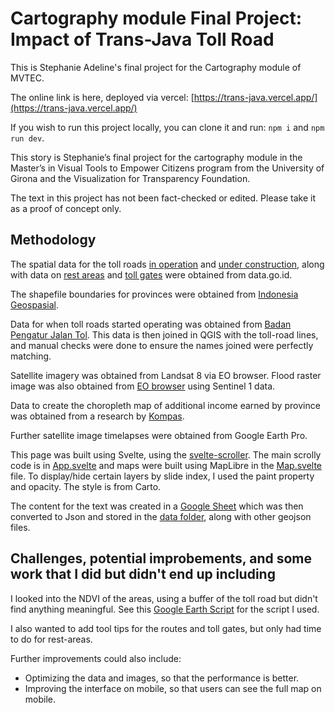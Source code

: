 # Cartography module Final Project: Impact of Trans-Java Toll Road

This is Stephanie Adeline's final project for the Cartography module of MVTEC.

The online link is here, deployed via vercel: [https://trans-java.vercel.app/](https://trans-java.vercel.app/)

If you wish to run this project locally, you can clone it and run:
`npm i` and `npm run dev`.

This story is Stephanie’s final project for the cartography module in the Master’s in Visual Tools to Empower Citizens program from the University of Girona and the Visualization for Transparency Foundation.

The text in this project has not been fact-checked or edited. Please take it as a proof of concept only.

## Methodology
The spatial data for the toll roads [in operation](https://katalog.data.go.id/dataset/master-data-aset-infrastruktur-jalan-tol-operasi) and [under construction](https://katalog.data.go.id/dataset/master-data-aset-infrastruktur-jalan-tol-konstruksi), along with data on [rest areas](https://katalog.data.go.id/dataset/master-data-aset-infrastruktur-rest-area) and [toll gates](https://katalog.data.go.id/dataset/master-data-aset-infrastruktur-gerbang-tol) were obtained from data.go.id.

The shapefile boundaries for provinces were obtained from [Indonesia Geospasial](https://www.indonesia-geospasial.com/2020/04/download-shapefile-shp-batas.html).

Data for when toll roads started operating was obtained from [Badan Pengatur Jalan Tol](https://bpjt.pu.go.id/konten/progress/jalan-tol-ppjt). This data is then joined in QGIS with the toll-road lines, and manual checks were done to ensure the names joined were perfectly matching.

Satellite imagery was obtained from Landsat 8 via EO browser. Flood raster image was also obtained from [EO browser](https://apps.sentinel-hub.com/eo-browser/) using Sentinel 1 data.

Data to create the choropleth map of additional income earned by province was obtained from a research by [Kompas](https://www.kompas.id/baca/riset/2021/12/20/dampak-pembangunan-tol-trans-jawa-pada-perekonomian).

Further satellite image timelapses were obtained from Google Earth Pro.

This page was built using Svelte, using the [svelte-scroller](https://github.com/sveltejs/svelte-scroller). The main scrolly code is in [App.svelte](https://github.com/stephadeline/trans-java/blob/main/src/App.svelte) and maps were built using MapLibre in the [Map.svelte](https://github.com/stephadeline/trans-java/blob/main/src/components/Map.svelte) file. To display/hide certain layers by slide index, I used the paint property and opacity. The style is from Carto.

The content for the text was created in a [Google Sheet](https://docs.google.com/spreadsheets/d/1aHVn_qIDBXCEVmpZCjRrOSiN5d58kjkRxQ4x2t_nChU/edit?usp=sharing) which was then converted to Json and stored in the [data folder](https://github.com/stephadeline/trans-java/tree/main/src/data), along with other geojson files.

## Challenges, potential improbements, and some work that I did but didn't end up including

I looked into the NDVI of the areas, using a buffer of the toll road but didn't find anything meaningful. See this [Google Earth Script](https://code.earthengine.google.com/85b2e5ced160193150b4eb11200a5c54) for the script I used.

I also wanted to add tool tips for the routes and toll gates, but only had time to do for rest-areas.

Further improvements could also include:
- Optimizing the data and images, so that the performance is better.
- Improving the interface on mobile, so that users can see the full map on mobile.
